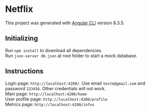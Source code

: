 # Netflix

This project was generated with [Angular CLI](https://github.com/angular/angular-cli) version 8.3.5.

## Initializing
Run `npm install` to download all dependencies.<br>
Run `json-server db.json` at root folder to start a mock database.<br>

## Instructions
Login page: `http://localhost:4200/`. Use email `teste@gmail.com` and password `123456`. Other credentials will not work.<br>
Main page: `http://localhost:4200/home`<br>
User profile page: `http://localhost:4200/profile`<br>
Metrics page: `http://localhost:4200/infos`<br>